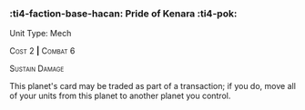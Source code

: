 ### :ti4-faction-base-hacan: **Pride of Kenara** :ti4-pok:

Unit Type: Mech 

<span style="font-variant:small-caps;">Cost</span> 2 __|__ <span style="font-variant:small-caps;">Combat</span> 6

<span style="font-variant:small-caps;">Sustain Damage</span>

This planet's card may be traded as part of a transaction; if you do, move all of your units from this planet to another planet you control.
